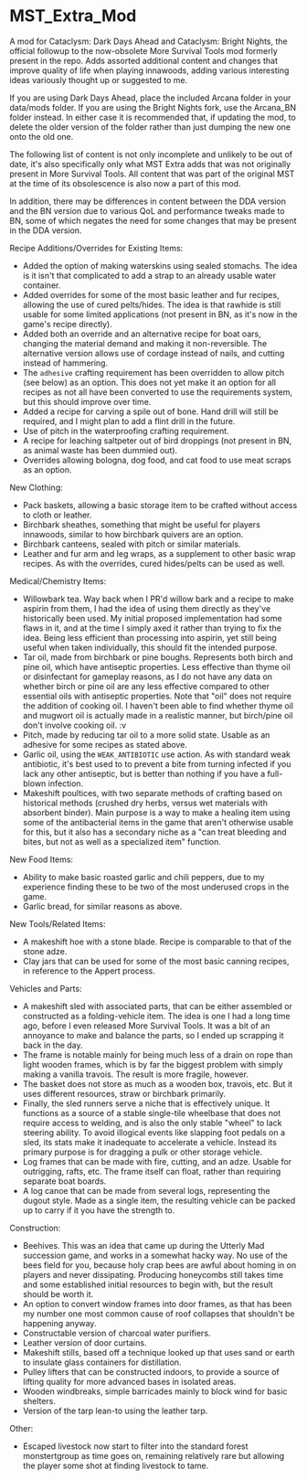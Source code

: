 # MST_Extra_Mod

A mod for Cataclysm: Dark Days Ahead and Cataclysm: Bright Nights, the official followup to the now-obsolete More Survival Tools mod formerly present in the repo. Adds assorted additional content and changes that improve quality of life when playing innawoods, adding various interesting ideas variously thought up or suggested to me.

If you are using Dark Days Ahead, place the included Arcana folder in your data/mods folder. If you are using the Bright Nights fork, use the Arcana_BN folder instead. In either case it is recommended that, if updating the mod, to delete the older version of the folder rather than just dumping the new one onto the old one.

The following list of content is not only incomplete and unlikely to be out of date, it's also specifically only what MST Extra adds that was not originally present in More Survival Tools. All content that was part of the original MST at the time of its obsolescence is also now a part of this mod.

In addition, there may be differences in content between the DDA version and the BN version due to various QoL and performance tweaks made to BN, some of which negates the need for some changes that may be present in the DDA version.

Recipe Additions/Overrides for Existing Items:
* Added the option of making waterskins using sealed stomachs. The idea is it isn't that complicated to add a strap to an already usable water container.
* Added overrides for some of the most basic leather and fur recipes, allowing the use of cured pelts/hides. The idea is that rawhide is still usable for some limited applications (not present in BN, as it's now in the game's recipe directly).
* Added both an override and an alternative recipe for boat oars, changing the material demand and making it non-reversible. The alternative version allows use of cordage instead of nails, and cutting instead of hammering.
* The `adhesive` crafting requirement has been overridden to allow pitch (see below) as an option. This does not yet make it an option for all recipes as not all have been converted to use the requirements system, but this should improve over time.
* Added a recipe for carving a spile out of bone. Hand drill will still be required, and I might plan to add a flint drill in the future.
* Use of pitch in the waterproofing crafting requirement.
* A recipe for leaching saltpeter out of bird droppings (not present in BN, as animal waste has been dummied out).
* Overrides allowing bologna, dog food, and cat food to use meat scraps as an option.

New Clothing:
* Pack baskets, allowing a basic storage item to be crafted without access to cloth or leather.
* Birchbark sheathes, something that might be useful for players innawoods, similar to how birchbark quivers are an option.
* Birchbark canteens, sealed with pitch or similar materials.
* Leather and fur arm and leg wraps, as a supplement to other basic wrap recipes. As with the overrides, cured hides/pelts can be used as well.

Medical/Chemistry Items:
* Willowbark tea. Way back when I PR'd willow bark and a recipe to make aspirin from them, I had the idea of using them directly as they've historically been used. My initial proposed implementation had some flaws in it, and at the time I simply axed it rather than trying to fix the idea. Being less efficient than processing into aspirin, yet still being useful when taken individually, this should fit the intended purpose.
* Tar oil, made from birchbark or pine boughs. Represents both birch and pine oil, which have antiseptic properties. Less effective than thyme oil or disinfectant for gameplay reasons, as I do not have any data on whether birch or pine oil are any less effective compared to other essential oils with antiseptic properties. Note that "oil" does not require the addition of cooking oil. I haven't been able to find whether thyme oil and mugwort oil is actually made in a realistic manner, but birch/pine oil don't involve cooking oil. :v
* Pitch, made by reducing tar oil to a more solid state. Usable as an adhesive for some recipes as stated above.
* Garlic oil, using the `WEAK_ANTIBIOTIC` use action. As with standard weak antibiotic, it's best used to to prevent a bite from turning infected if you lack any other antiseptic, but is better than nothing if you have a full-blown infection.
* Makeshift poultices, with two separate methods of crafting based on historical methods (crushed dry herbs, versus wet materials with absorbent binder). Main purpose is a way to make a healing item using some of the antibacterial items in the game that aren't otherwise usable for this, but it also has a secondary niche as a "can treat bleeding and bites, but not as well as a specialized item" function.

New Food Items:
* Ability to make basic roasted garlic and chili peppers, due to my experience finding these to be two of the most underused crops in the game.
* Garlic bread, for similar reasons as above.

New Tools/Related Items:
* A makeshift hoe with a stone blade. Recipe is comparable to that of the stone adze.
* Clay jars that can be used for some of the most basic canning recipes, in reference to the Appert process.

Vehicles and Parts:
* A makeshift sled with associated parts, that can be either assembled or constructed as a folding-vehicle item. The idea is one I had a long time ago, before I even released More Survival Tools. It was a bit of an annoyance to make and balance the parts, so I ended up scrapping it back in the day.
* The frame is notable mainly for being much less of a drain on rope than light wooden frames, which is by far the biggest problem with simply making a vanilla travois. The result is more fragile, however.
* The basket does not store as much as a wooden box, travois, etc. But it uses different resources, straw or birchbark primarily.
* Finally, the sled runners serve a niche that is effectively unique. It functions as a source of a stable single-tile wheelbase that does not require access to welding, and is also the only stable "wheel" to lack steering ability. To avoid illogical events like slapping foot pedals on a sled, its stats make it inadequate to accelerate a vehicle. Instead its primary purpose is for dragging a pulk or other storage vehicle.
* Log frames that can be made with fire, cutting, and an adze. Usable for outrigging, rafts, etc. The frame itself can float, rather than requiring separate boat boards.
* A log canoe that can be made from several logs, representing the dugout style. Made as a single item, the resulting vehicle can be packed up to carry if it you have the strength to.

Construction:
* Beehives. This was an idea that came up during the Utterly Mad succession game, and works in a somewhat hacky way. No use of the bees field for you, because holy crap bees are awful about homing in on players and never dissipating. Producing honeycombs still takes time and some established initial resources to begin with, but the result should be worth it.
* An option to convert window frames into door frames, as that has been my number one most common cause of roof collapses that shouldn't be happening anyway.
* Constructable version of charcoal water purifiers.
* Leather version of door curtains.
* Makeshift stills, based off a technique looked up that uses sand or earth to insulate glass containers for distillation.
* Pulley lifters that can be constructed indoors, to provide a source of lifting quality for more advanced bases in isolated areas.
* Wooden windbreaks, simple barricades mainly to block wind for basic shelters.
* Version of the tarp lean-to using the leather tarp.

Other:
* Escaped livestock now start to filter into the standard forest monstertgroup as time goes on, remaining relatively rare but allowing the player some shot at finding livestock to tame.

